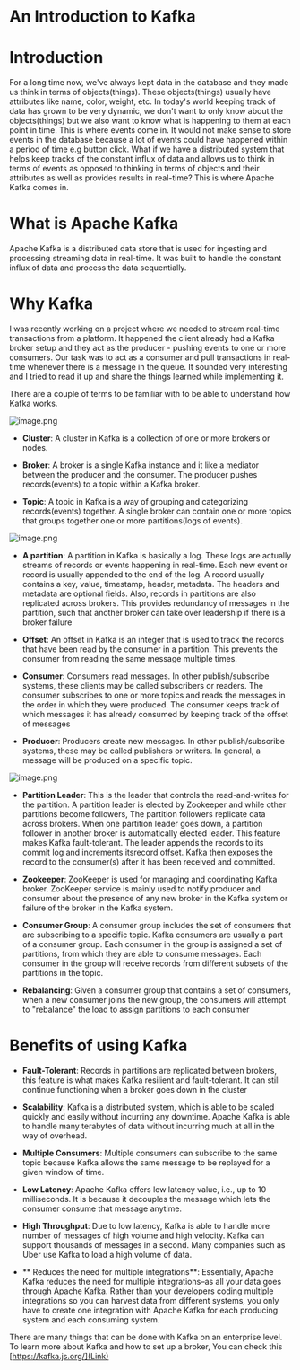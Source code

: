 # An Introduction to Kafka

# Introduction

For a long time now, we've always kept data in the database and they made us think in terms of objects(things). These objects(things) usually have attributes like name, color, weight, etc. In today's world keeping track of data has grown to be very dynamic, we don't want to only know about the objects(things) but we also want to know what is happening to them at each point in time. This is where events come in. It would not make sense to store events in the database because a lot of events could have happened within a period of time e.g button click. What if we have a distributed system that helps keep tracks of the constant influx of data and allows us to think in terms of events as opposed to thinking in terms of objects and their attributes as well as provides results in real-time? This is where Apache Kafka comes in.

# What is Apache Kafka
Apache Kafka is a distributed data store that is used for ingesting and processing streaming data in real-time. It was built to handle the constant influx of data and process the data sequentially.

# Why Kafka
I was recently working on a project where we needed to stream real-time transactions from a platform. It happened the client already had a Kafka broker setup and they act as the producer - pushing events to one or more consumers. Our task was to act as a consumer and pull transactions in real-time whenever there is a message in the queue. It sounded very interesting and I tried to read it up and share the things learned while implementing it.

There are a couple of terms to be familiar with to be able to understand how Kafka works. 

![image.png](https://cdn.hashnode.com/res/hashnode/image/upload/v1599133837702/knH9aiG2C.png)

- **Cluster**: A cluster in Kafka is a collection of one or more brokers or nodes.

- **Broker**:  A broker is a single Kafka instance and it like a mediator between the producer and the consumer. The producer pushes records(events) to a topic within a Kafka broker.  

- **Topic**:  A topic in Kafka is a way of grouping and categorizing records(events) together. A single broker can contain one or more topics that groups together one or more partitions(logs of events).

![image.png](https://cdn.hashnode.com/res/hashnode/image/upload/v1599134008461/Wv8ecVH5i.png)

- **A partition**: A partition in Kafka is basically a log. These logs are actually streams of records or events happening in real-time. Each new event or record is usually appended to the end of the log. A record usually contains a key, value, timestamp, header, metadata. The headers and metadata are optional fields. Also, records in partitions are also replicated across brokers. This provides redundancy of messages in the partition, such that another broker can take over leadership if there is a broker failure

- **Offset**:  An offset in Kafka is an integer that is used to track the records that have been read by the consumer in a partition. This prevents the consumer from reading the same message multiple times. 

- **Consumer**:  Consumers read messages. In other publish/subscribe systems, these clients may be called subscribers or readers. The consumer subscribes to one or more topics and reads the messages in the order in which they were produced. The consumer keeps track of which messages it has already consumed by keeping track of the offset of messages

- **Producer**:  Producers create new messages. In other publish/subscribe systems, these may be called publishers or writers. In general, a message will be produced on a specific topic.

![image.png](https://cdn.hashnode.com/res/hashnode/image/upload/v1599133710240/G1slcA2om.png)

- **Partition Leader**: This is the leader that controls the ​read-and-writes for the partition. A partition leader is elected by Zookeeper and while other partitions become followers, The partition followers replicate data across brokers. When one partition leader goes down, a partition follower in another broker is automatically elected leader. This feature makes Kafka fault-tolerant. The leader appends the records to its commit log and increments its ​record offset.​ Kafka then exposes the record to the consumer(s) after it has been received and committed.

- **Zookeeper**: ZooKeeper is used for managing and coordinating Kafka broker. ZooKeeper service is mainly used to notify producer and consumer about the presence of any new broker in the Kafka system or failure of the broker in the Kafka system.

- **Consumer Group**: A consumer group includes the set of consumers that are subscribing to a specific topic. Kafka consumers are usually a part of a consumer group. Each consumer in the group is assigned a set of partitions, from which they are able to consume messages. Each consumer in the group will receive records from different subsets of the partitions in the topic.

- **Rebalancing**:  Given a consumer group that contains a set of consumers, when a new consumer joins the new group, the consumers will attempt to "rebalance" the load to assign partitions to each consumer

# Benefits of using Kafka

- **Fault-Tolerant**: Records in partitions are replicated between brokers, this feature is what makes Kafka resilient and fault-tolerant. It can still continue functioning when a broker goes down in the cluster

- **Scalability**: Kafka is a distributed system, which is able to be scaled quickly and easily without incurring any downtime. Apache Kafka is able to handle many terabytes of data without incurring much at all in the way of overhead.

- **Multiple Consumers**: Multiple consumers can subscribe to the same topic because Kafka allows the same message to be replayed for a given window of time.

- **Low Latency**: Apache Kafka offers low latency value, i.e., up to 10 milliseconds. It is because it decouples the message which lets the consumer consume that message anytime.

- **High Throughput**: Due to low latency, Kafka is able to handle more number of messages of high volume and high velocity. Kafka can support thousands of messages in a second. Many companies such as Uber use Kafka to load a high volume of data.

- ** Reduces the need for multiple integrations**: Essentially, Apache Kafka reduces the need for multiple integrations–as all your data goes through Apache Kafka. Rather than your developers coding multiple integrations so you can harvest data from different systems, you only have to create one integration with Apache Kafka for each producing system and each consuming system.

There are many things that can be done with Kafka on an enterprise level. To learn more about Kafka and how to set up a broker, You can check this  [https://kafka.js.org/](Link) 


